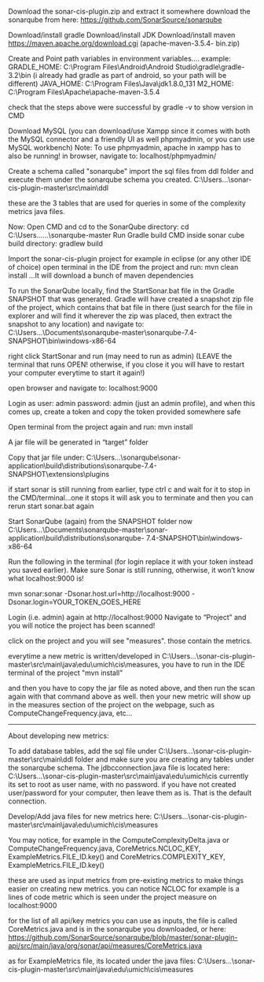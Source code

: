 Download the sonar-cis-plugin.zip and extract it somewhere
download the sonarqube from here: https://github.com/SonarSource/sonarqube

Download/install gradle
Download/install JDK
Download/install maven https://maven.apache.org/download.cgi (apache-maven-3.5.4-
bin.zip)

Create and Point path variables in environment variables....
example:
GRADLE_HOME: C:\Program Files\Android\Android Studio\gradle\gradle-3.2\bin (i already had gradle as part of android, so your path will be different)
JAVA_HOME: C:\Program Files\Java\jdk1.8.0_131
M2_HOME: C:\Program Files\Apache\apache-maven-3.5.4

check that the steps above were successful by gradle -v to show version in CMD

Download MySQL (you can download/use Xampp since it comes with both the MySQL connector and a friendly UI as well phpmyadmin, or you can use MySQL workbench)
Note: To use phpmyadmin, apache in xampp has to also be running! in browser, navigate to: localhost/phpmyadmin/

Create a schema called "sonarqube"
import the sql files from ddl folder and execute them under the sonarqube schema you created. 
C:\Users\...\sonar-cis-plugin-master\src\main\ddl

these are the 3 tables that are used for queries in some of the complexity metrics java files. 

Now:
Open CMD and cd to the SonarQube directory: cd C:\Users\...\...\sonarqube-master
Run Gradle build CMD inside sonar cube build directory: gradlew build

Import the sonar-cis-plugin project for example in eclipse (or any other IDE of choice)
open terminal in the IDE from the project and run: mvn clean install
...It will download a bunch of maven dependencies

To run the SonarQube locally, find the StartSonar.bat file in the Gradle SNAPSHOT that was
generated. Gradle will have created a snapshot zip file of the project, which contains that bat
file in there (just search for the file in explorer and will find it wherever the zip was placed, then
extract the snapshot to any location) and navigate to:
C:\Users\...\Documents\sonarqube-master\sonarqube-7.4-SNAPSHOT\bin\windows-x86-64

right click StartSonar and run (may need to run as admin)
(LEAVE the terminal that runs OPEN! otherwise, if you close it you will have to restart your computer everytime to start it again!)

open browser and navigate to: localhost:9000

Login as user: admin password: admin (just an admin profile), and when this comes up, create a
token and copy the token provided somewhere safe

Open terminal from the project again and run: mvn install

A jar file will be generated in “target” folder

Copy that jar file under:
C:\Users\...\sonarqube\sonar-application\build\distributions\sonarqube-7.4-
SNAPSHOT\extensions\plugins

if start sonar is still running from earlier, type ctrl c and wait for it to stop in the CMD/terminal...one it stops it will ask you to terminate and then you can rerun start sonar.bat again

Start SonarQube (again) from the SNAPSHOT folder now
C:\Users\...\Documents\sonarqube-master\sonar-application\build\distributions\sonarqube-
7.4-SNAPSHOT\bin\windows-x86-64

Run the following in the terminal (for login replace it with your token instead you saved earlier).
Make sure Sonar is still running, otherwise, it won’t know what localhost:9000 is!

mvn sonar:sonar -Dsonar.host.url=http://localhost:9000 -Dsonar.login=YOUR_TOKEN_GOES_HERE

Login (i.e. admin) again at http://localhost:9000
Navigate to “Project” and you will notice the project has been scanned!

click on the project and you will see "measures". those contain the metrics. 

everytime a new metric is written/developed in C:\Users\...\sonar-cis-plugin-master\src\main\java\edu\umich\cis\measures, 
you have to run in the IDE terminal of the project "mvn install"

and then you have to copy the jar file as noted above, and then run the scan again with that command above as well.
then your new metric will show up in the measures section of the project on the webpage, such as ComputeChangeFrequency.java, etc...

----

About developing new metrics:

To add database tables, add the sql file under C:\Users\...\sonar-cis-plugin-master\src\main\ddl folder and make sure you are creating any tables under the sonarqube schema. 
The jdbcconnection.java file is located here: C:\Users\...\sonar-cis-plugin-master\src\main\java\edu\umich\cis
currently its set to root as user name, with no password. if you have not created user/password for your computer, then leave them as is. That is the default connection.

Develop/Add java files for new metrics here: C:\Users\...\sonar-cis-plugin-master\src\main\java\edu\umich\cis\measures

You may notice, for example in the ComputeComplexityDelta.java or ComputeChangeFrequency.java, 
CoreMetrics.NCLOC_KEY, ExampleMetrics.FILE_ID.key() and CoreMetrics.COMPLEXITY_KEY, ExampleMetrics.FILE_ID.key()

these are used as input metrics from pre-existing metrics to make things easier on creating new metrics. you can notice NCLOC for example is a lines of code metric which is seen under the project measure on localhost:9000

for the list of all api/key metrics you can use as inputs, the file is called CoreMetrics.java and is in the sonarqube you downloaded, or here:
https://github.com/SonarSource/sonarqube/blob/master/sonar-plugin-api/src/main/java/org/sonar/api/measures/CoreMetrics.java

as for ExampleMetrics file, its located under the java files: C:\Users\...\sonar-cis-plugin-master\src\main\java\edu\umich\cis\measures
